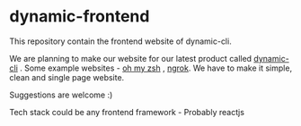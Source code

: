 # dynamic-frontend

This repository contain the frontend website of dynamic-cli.

We are planning to make our website for our latest product called [dynamic-cli](https://github.com/IndianOpenSourceFoundation/dynamic-cli) . Some example websites - [oh my zsh](https://ohmyz.sh/) , [ngrok](https://ngrok.com/). We have to make it simple, clean and single page website.

Suggestions are welcome :)

Tech stack could be any frontend framework - Probably reactjs
